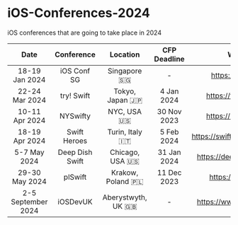 # iOS-Conferences-2024
iOS conferences that are going to take place in 2024

| Date | Conference | Location | CFP Deadline | Website |
| :--: | :--: | :--: | :--: | :--: | 
| 18-19 Jan 2024 | iOS Conf SG | Singapore 🇸🇬 | - | https://iosconf.sg/ |
| 22-24 Mar 2024 | try! Swift | Tokyo, Japan 🇯🇵 | 4 Jan 2024 | https://tryswift.jp/_en |
| 10-11 Apr 2024 | NYSwifty | NYC, USA 🇺🇸 | 30 Nov 2023 | https://nyswifty.com/ |
| 18-19 Apr 2024 | Swift Heroes | Turin, Italy 🇮🇹 | 5 Feb 2024 | https://swiftheroes.com/2024 |
| 5-7 May 2024 | Deep Dish Swift | Chicago, USA 🇺🇸 | 31 Jan 2024 | https://deepdishswift.com/ |
| 29-30 May 2024 | plSwift | Krakow, Poland 🇵🇱 | 11 Dec 2023 | https://plswift.com/ |
| 2-5 September 2024 | iOSDevUK | Aberystwyth, UK 🇬🇧 | - | https://www.iosdevuk.com |
